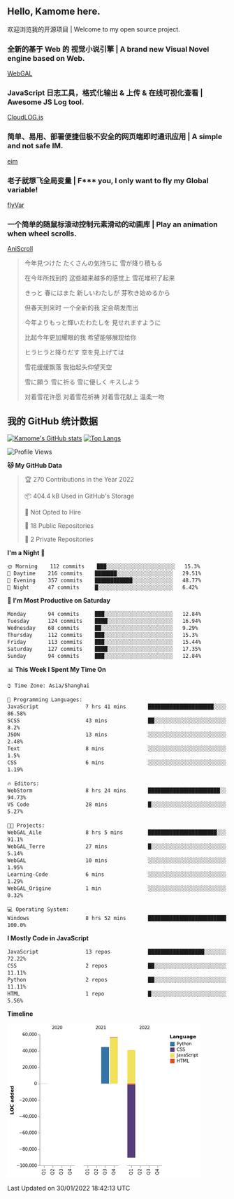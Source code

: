 ## Hello, Kamome here.

欢迎浏览我的开源项目 | Welcome to my open source project.

### 全新的基于 Web 的 视觉小说引擎 | A brand new Visual Novel engine based on Web.

[WebGAL](https://github.com/MakinoharaShoko/WebGAL)

### JavaScript 日志工具，格式化输出 & 上传 & 在线可视化查看 | Awesome JS Log tool.

[CloudLOG.js](https://github.com/MakinoharaShoko/CloudLog.JS)

### 简单、易用、部署便捷但极不安全的网页端即时通讯应用 | A simple and not safe IM.

[eim](https://github.com/MakinoharaShoko/eim)

### 老子就想飞全局变量 | F*** you, I only want to fly my Global variable!

[flyVar](https://github.com/MakinoharaShoko/flyVar)

### 一个简单的随鼠标滚动控制元素滑动的动画库 | Play an animation when wheel scrolls.

[AniScroll](https://github.com/MakinoharaShoko/AniScroll)

> 今年見つけた たくさんの気持ちに 雪が降り積もる  
> 
> 在今年所找到的 这些越来越多的感觉上 雪花堆积了起来  
> 
> きっと 春にはまた 新しいわたしが 芽吹き始めるから  
> 
> 但春天到来时 一个全新的我 定会萌发而出  
> 
> 今年よりもっと輝いたわたしを 見せれますように  
> 
> 比起今年更加耀眼的我 希望能够展现给你  
> 
> ヒラヒラと降りだす 空を見上げては  
> 
> 雪花缓缓飘落 我抬起头仰望天空  
> 
> 雪に願う 雪に祈る 雪に優しく キスしよう  
> 
> 对着雪花许愿 对着雪花祈祷 对着雪花献上 温柔一吻

## 我的 GitHub 统计数据

[![Kamome's GitHub stats](https://github-readme-stats.vercel.app/api?username=MakinoharaShoko)](https://github.com/anuraghazra/github-readme-stats)
[![Top Langs](https://github-readme-stats.vercel.app/api/top-langs/?username=MakinoharaShoko&layout=compact)](https://github.com/anuraghazra/github-readme-stats)

<!--
**MakinoharaShoko/MakinoharaShoko** is a ✨ _special_ ✨ repository because its `README.md` (this file) appears on your GitHub profile.

Here are some ideas to get you started:

- 🔭 I’m currently working on ...
- 🌱 I’m currently learning ...
- 👯 I’m looking to collaborate on ...
- 🤔 I’m looking for help with ...
- 💬 Ask me about ...
- 📫 How to reach me: ...
- 😄 Pronouns: ...
- ⚡ Fun fact: ...
-->

<!--START_SECTION:waka-->
![Profile Views](http://img.shields.io/badge/Profile%20Views-1-blue)

**🐱 My GitHub Data** 

> 🏆 270 Contributions in the Year 2022
 > 
> 📦 404.4 kB Used in GitHub's Storage 
 > 
> 🚫 Not Opted to Hire
 > 
> 📜 18 Public Repositories 
 > 
> 🔑 2 Private Repositories  
 > 
**I'm a Night 🦉** 

```text
🌞 Morning    112 commits    ███░░░░░░░░░░░░░░░░░░░░░░   15.3% 
🌆 Daytime    216 commits    ███████░░░░░░░░░░░░░░░░░░   29.51% 
🌃 Evening    357 commits    ████████████░░░░░░░░░░░░░   48.77% 
🌙 Night      47 commits     █░░░░░░░░░░░░░░░░░░░░░░░░   6.42%

```
📅 **I'm Most Productive on Saturday** 

```text
Monday       94 commits     ███░░░░░░░░░░░░░░░░░░░░░░   12.84% 
Tuesday      124 commits    ████░░░░░░░░░░░░░░░░░░░░░   16.94% 
Wednesday    68 commits     ██░░░░░░░░░░░░░░░░░░░░░░░   9.29% 
Thursday     112 commits    ███░░░░░░░░░░░░░░░░░░░░░░   15.3% 
Friday       113 commits    ███░░░░░░░░░░░░░░░░░░░░░░   15.44% 
Saturday     127 commits    ████░░░░░░░░░░░░░░░░░░░░░   17.35% 
Sunday       94 commits     ███░░░░░░░░░░░░░░░░░░░░░░   12.84%

```


📊 **This Week I Spent My Time On** 

```text
⌚︎ Time Zone: Asia/Shanghai

💬 Programming Languages: 
JavaScript               7 hrs 41 mins       █████████████████████░░░░   86.58% 
SCSS                     43 mins             ██░░░░░░░░░░░░░░░░░░░░░░░   8.2% 
JSON                     13 mins             ░░░░░░░░░░░░░░░░░░░░░░░░░   2.48% 
Text                     8 mins              ░░░░░░░░░░░░░░░░░░░░░░░░░   1.5% 
CSS                      6 mins              ░░░░░░░░░░░░░░░░░░░░░░░░░   1.19%

🔥 Editors: 
WebStorm                 8 hrs 24 mins       ███████████████████████░░   94.73% 
VS Code                  28 mins             █░░░░░░░░░░░░░░░░░░░░░░░░   5.27%

🐱‍💻 Projects: 
WebGAL_Aile              8 hrs 5 mins        ██████████████████████░░░   91.1% 
WebGAL_Terre             27 mins             █░░░░░░░░░░░░░░░░░░░░░░░░   5.14% 
WebGAL                   10 mins             ░░░░░░░░░░░░░░░░░░░░░░░░░   1.95% 
Learning-Code            6 mins              ░░░░░░░░░░░░░░░░░░░░░░░░░   1.29% 
WebGAL_Origine           1 min               ░░░░░░░░░░░░░░░░░░░░░░░░░   0.32%

💻 Operating System: 
Windows                  8 hrs 52 mins       █████████████████████████   100.0%

```

**I Mostly Code in JavaScript** 

```text
JavaScript               13 repos            ██████████████████░░░░░░░   72.22% 
CSS                      2 repos             ██░░░░░░░░░░░░░░░░░░░░░░░   11.11% 
Python                   2 repos             ██░░░░░░░░░░░░░░░░░░░░░░░   11.11% 
HTML                     1 repo              █░░░░░░░░░░░░░░░░░░░░░░░░   5.56%

```


**Timeline**

![Chart not found](https://raw.githubusercontent.com/MakinoharaShoko/MakinoharaShoko/main/charts/bar_graph.png) 


 Last Updated on 30/01/2022 18:42:13 UTC
<!--END_SECTION:waka-->
